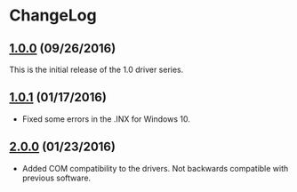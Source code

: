 # ChangeLog

## [1.0.0](https://github.com/commtech/asynccom-windows/releases/tag/v1.0.0) (09/26/2016)
This is the initial release of the 1.0 driver series.

## [1.0.1](https://github.com/commtech/asynccom-windows/releases/tag/v1.0.1) (01/17/2016)
- Fixed some errors in the .INX for Windows 10.

## [2.0.0](https://github.com/commtech/asynccom-windows/releases/tag/v2.0.0) (01/23/2016)
- Added COM compatibility to the drivers. Not backwards compatible with previous software.